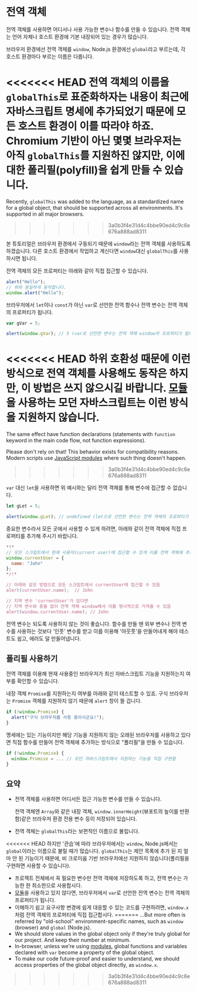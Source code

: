 
# 전역 객체

전역 객체를 사용하면 어디서나 사용 가능한 변수나 함수를 만들 수 있습니다. 전역 객체는 언어 자체나 호스트 환경에 기본 내장되어 있는 경우가 많습니다.

브라우저 환경에선 전역 객체를 `window`, Node.js 환경에선 `global`라고 부르는데, 각 호스트 환경마다 부르는 이름은 다릅니다. 

<<<<<<< HEAD
전역 객체의 이름을 `globalThis`로 표준화하자는 내용이 최근에 자바스크립트 명세에 추가되었기 때문에 모든 호스트 환경이 이를 따라야 하죠. Chromium 기반이 아닌 몇몇 브라우저는 아직 `globalThis`를 지원하진 않지만, 이에 대한 폴리필(polyfill)을 쉽게 만들 수 있습니다.
=======
Recently, `globalThis` was added to the language, as a standardized name for a global object, that should be supported across all environments. It's supported in all major browsers.
>>>>>>> 3a0b3f4e31d4c4bbe90ed4c9c6e676a888ad8311

본 튜토리얼은 브라우저 환경에서 구동되기 때문에 `window`라는 전역 객체를 사용하도록 하겠습니다. 다른 호스트 환경에서 작업하고 계신다면 `window`대신 `globalThis`를 사용하시면 됩니다.

전역 객체의 모든 프로퍼티는 아래와 같이 직접 접근할 수 있습니다.

```js run
alert("Hello");
// 위와 동일하게 동작합니다.
window.alert("Hello");
```

브라우저에서 `let`이나 `const`가 아닌 `var`로 선언한 전역 함수나 전역 변수는 전역 객체의 프로퍼티가 됩니다.

```js run untrusted refresh
var gVar = 5;

alert(window.gVar); // 5 (var로 선언한 변수는 전역 객체 window의 프로퍼티가 됩니다)
```

<<<<<<< HEAD
하위 호환성 때문에 이런 방식으로 전역 객체를 사용해도 동작은 하지만, 이 방법은 쓰지 않으시길 바랍니다. [모듈](info:modules)을 사용하는 모던 자바스크립트는 이런 방식을 지원하지 않습니다.
=======
The same effect have function declarations (statements with `function` keyword in the main code flow, not function expressions).

Please don't rely on that! This behavior exists for compatibility reasons. Modern scripts use [JavaScript modules](info:modules) where such thing doesn't happen.
>>>>>>> 3a0b3f4e31d4c4bbe90ed4c9c6e676a888ad8311

`var` 대신 `let`을 사용하면 위 예시와는 달리 전역 객체를 통해 변수에 접근할 수 없습니다.

```js run untrusted refresh
let gLet = 5;

alert(window.gLet); // undefined (let으로 선언한 변수는 전역 객체의 프로퍼티가 되지 않습니다.)
```

중요한 변수라서 모든 곳에서 사용할 수 있게 하려면, 아래와 같이 전역 객체에 직접 프로퍼티를 추가해 주시기 바랍니다.

```js run
*!*
// 모든 스크립트에서 현재 사용자(current user)에 접근할 수 있게 이를 전역 객체에 추가함
window.currentUser = {
  name: "John"
};
*/!*

// 아래와 같은 방법으로 모든 스크립트에서 currentUser에 접근할 수 있음
alert(currentUser.name);  // John

// 지역 변수 'currentUser'가 있다면
// 지역 변수와 충돌 없이 전역 객체 window에서 이를 명시적으로 가져올 수 있음
alert(window.currentUser.name); // John
```

전역 변수는 되도록 사용하지 않는 것이 좋습니다. 함수를 만들 땐 외부 변수나 전역 변수를 사용하는 것보다 '인풋' 변수를 받고 이를 이용해 '아웃풋'을 만들어내게 해야 테스트도 쉽고, 에러도 덜 만들어냅니다. 

## 폴리필 사용하기

전역 객체를 이용해 현재 사용중인 브라우저가 최신 자바스크립트 기능을 지원하는지 여부를 확인할 수 있습니다.

내장 객체 `Promise`를 지원하는지 여부를 아래와 같이 테스트할 수 있죠. 구식 브라우저는 `Promise` 객체를 지원하지 않기 때문에 `alert` 창이 뜰 겁니다.
```js run
if (!window.Promise) {
  alert("구식 브라우저를 사용 중이시군요!");
}
```

명세에는 있는 기능이지만 해당 기능을 지원하지 않는 오래된 브라우저를 사용하고 있다면 직접 함수를 만들어 전역 객체에 추가하는 방식으로 "폴리필"을 만들 수 있습니다.

```js run
if (!window.Promise) {
  window.Promise = ... // 모던 자바스크립트에서 지원하는 기능을 직접 구현함
}
```

## 요약

- 전역 객체를 사용하면 어디서든 접근 가능한 변수를 만들 수 있습니다.

    전역 객체엔 `Array`와 같은 내장 객체, `window.innerHeight`(뷰포트의 높이를 반환함)같은 브라우저 환경 전용 변수 등이 저장되어 있습니다.
- 전역 객체는 `globalThis`라는 보편적인 이름으로 불립니다.

<<<<<<< HEAD
    하지만 '관습'에 따라 브라우저에서는 `window`, Node.js에서는 `global`이라는 이름으로 불릴 때가 많습니다. `globalThis`는 제안 목록에 추가 된 지 얼마 안 된 기능이기 때문에, 비 크로미움 기반 브라우저에선 지원하지 않습니다(폴리필을 구현하면 사용할 수 있습니다).
- 프로젝트 전체에서 꼭 필요한 변수만 전역 객체에 저장하도록 하고, 전역 변수는 가능한 한 최소한으로 사용합시다.
- [모듈](info:modules)을 사용하고 있지 않다면, 브라우저에서 `var`로 선언한 전역 변수는 전역 객체의 프로퍼티가 됩니다.
- 이해하기 쉽고 요구사항 변경에 쉽게 대응할 수 있는 코드를 구현하려면, `window.x`처럼 전역 객체의 프로퍼티에 직접 접근합시다.
=======
    ...But more often is referred by "old-school" environment-specific names, such as `window` (browser) and `global` (Node.js).
- We should store values in the global object only if they're truly global for our project. And keep their number at minimum.
- In-browser, unless we're using [modules](info:modules), global functions and variables declared with `var` become a property of the global object.
- To make our code future-proof and easier to understand, we should access properties of the global object directly, as `window.x`.
>>>>>>> 3a0b3f4e31d4c4bbe90ed4c9c6e676a888ad8311
